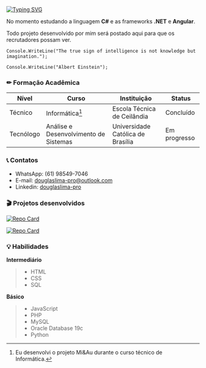 <!--Efeito de type writing: "Douglas Souza de Lima"-->
[![Typing SVG](https://readme-typing-svg.herokuapp.com?font=-apple-system&weight=600&size=32&pause=1000&color=F7F7F7&width=435&lines=Douglas+Souza+de+Lima)](#)

No momento estudando a linguagem **C#** e as frameworks **.NET** e **Angular**.

Todo projeto desenvolvido por mim será postado aqui para que os recrutadores possam ver.

```
Console.WriteLine("The true sign of intelligence is not knowledge but imagination.");

Console.WriteLine("Albert Einstein");
```

### ✏ Formação Acadêmica

|Nível|Curso|Instituição|Status|
|-|-|-|-|
|Técnico|Informática[^1]|Escola Técnica de Ceilândia|Concluído|
|Tecnólogo|Análise e Desenvolvimento de Sistemas|Universidade Católica de Brasília|Em progresso|

[^1]: Eu desenvolvi o projeto Mi&Au durante o curso técnico de Informática.

### 📞 Contatos
- WhatsApp: (61) 98549-7046
- E-mail: [douglaslima-pro@outlook.com](mailto:douglaslima-pro@outlook.com)
- Linkedin: [douglaslima-pro](https://linkedin.com/in/douglaslima-pro)

### 🎬 Projetos desenvolvidos
[![Repo Card](https://github-readme-stats.vercel.app/api/pin/?username=douglaslima-pro&repo=Mi-Au&bg_color=000&border_color=30A3DC&show_icons=true&icon_color=30A3DC&title_color=E94D5F&text_color=FFF&PAT_1)](https://github.com/douglaslima-pro/Mi-Au)

[![Repo Card](https://github-readme-stats.vercel.app/api/pin/?username=douglaslima-pro&repo=guess-the-number&bg_color=000&border_color=30A3DC&show_icons=true&icon_color=30A3DC&title_color=E94D5F&text_color=FFF&PAT_1)](https://github.com/douglaslima-pro/guess-the-number)

### 💡 Habilidades
**Intermediário**
> - HTML
> - CSS
> - SQL

**Básico**
> - JavaScript
> - PHP
> - MySQL
> - Oracle Database 19c
> - Python
